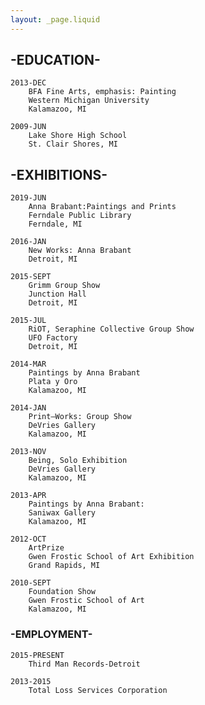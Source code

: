 ```yaml
---
layout: _page.liquid
---
```

## __-EDUCATION-__
	2013-DEC
		BFA Fine Arts, emphasis: Painting
		Western Michigan University
		Kalamazoo, MI 

	2009-JUN
		Lake Shore High School
		St. Clair Shores, MI

## __-EXHIBITIONS-__
	2019-JUN
		Anna Brabant:Paintings and Prints
		Ferndale Public Library
		Ferndale, MI

	2016-JAN
		New Works: Anna Brabant
		Detroit, MI

	2015-SEPT
		Grimm Group Show
		Junction Hall
		Detroit, MI 

	2015-JUL
		RiOT, Seraphine Collective Group Show
		UFO Factory
		Detroit, MI

	2014-MAR
		Paintings by Anna Brabant
		Plata y Oro
		Kalamazoo, MI
	
	2014-JAN
		Print—Works: Group Show
		DeVries Gallery
		Kalamazoo, MI
	
	2013-NOV
		Being, Solo Exhibition
		DeVries Gallery
		Kalamazoo, MI
	
	2013-APR
		Paintings by Anna Brabant:
		Saniwax Gallery
		Kalamazoo, MI
	
	2012-OCT
		ArtPrize
		Gwen Frostic School of Art Exhibition
		Grand Rapids, MI
	
	2010-SEPT
		Foundation Show
		Gwen Frostic School of Art
		Kalamazoo, MI

### -EMPLOYMENT-
	2015-PRESENT
		Third Man Records-Detroit

	2013-2015
		Total Loss Services Corporation
